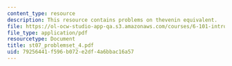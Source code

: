 ```yaml
---
content_type: resource
description: This resource contains problems on thevenin equivalent.
file: https://ol-ocw-studio-app-qa.s3.amazonaws.com/courses/6-101-introductory-analog-electronics-laboratory-spring-2007/79256441f596b072e2df4a6bbac16a57_st07_problemset_4.pdf
file_type: application/pdf
resourcetype: Document
title: st07_problemset_4.pdf
uid: 79256441-f596-b072-e2df-4a6bbac16a57
---
```

